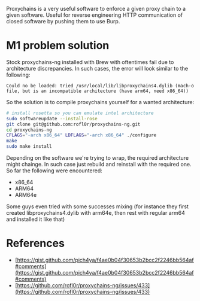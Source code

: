 Proxychains is a very useful software to enforce a given proxy chain to a given software. Useful for reverse engineering HTTP communication of closed software by pushing them to use Burp.
# M1 problem solution
Stock proxychains-ng installed with Brew with oftentimes fail due to architecture discrepancies. In such cases, the error will look similar to the following:
```
Could no be loaded: tried /usr/local/lib/libproxychains4.dylib (mach-o file, but is an incompatible architecture (have arm64, need x86_64))
```
So the solution is to compile proxychains yourself for a wanted architecture:
```bash
# install rosetta so you can emulate intel architecture
sudo softwareupdate --install-rose
git clone git@github.com:rofl0r/proxychains-ng.git
cd proxychains-ng
CFLAGS="-arch x86_64" LDFLAGS="-arch x86_64" ./configure 
make
sudo make install
```
Depending on the software we're trying to wrap, the required architecture might chainge. In such case just rebuild and reinstall with the required one. So far the following were encountered:
- x86_64
- ARM64
- ARM64e

Some guys even tried with some successes mixing (for instance they first created libproxychains4.dylib with arm64e, then rest with regular arm64 and installed it like that)
# References
- [https://gist.github.com/pich4ya/f4ae0b04f30653b2bcc2f2246bb564af#comments](https://gist.github.com/pich4ya/f4ae0b04f30653b2bcc2f2246bb564af#comments)
- [https://github.com/rofl0r/proxychains-ng/issues/433](https://github.com/rofl0r/proxychains-ng/issues/433)